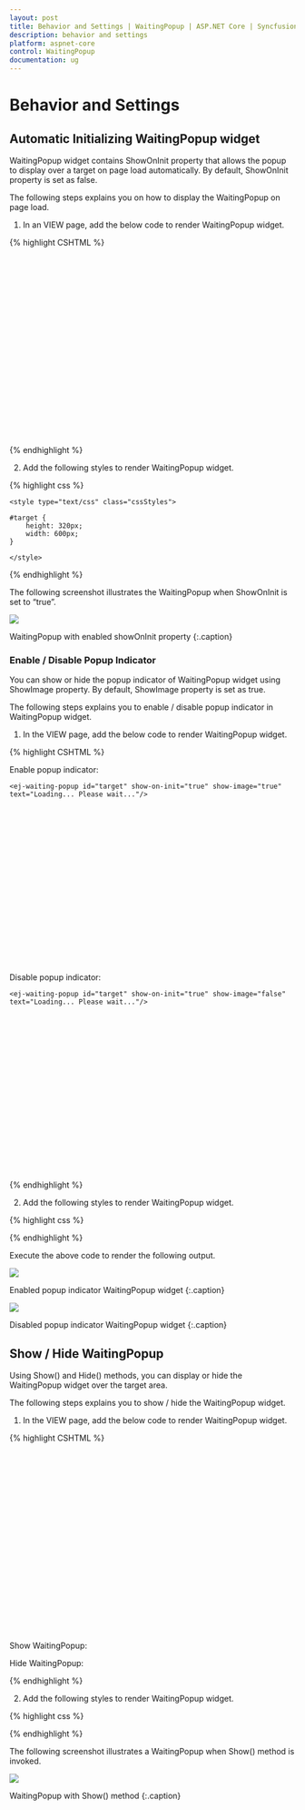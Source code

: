```yaml
---
layout: post
title: Behavior and Settings | WaitingPopup | ASP.NET Core | Syncfusion
description: behavior and settings
platform: aspnet-core
control: WaitingPopup
documentation: ug
---
```


# Behavior and Settings

## Automatic Initializing WaitingPopup widget

WaitingPopup widget contains ShowOnInit property that allows the popup to display over a target on page load automatically. By default, ShowOnInit property is set as false.

The following steps explains you on how to display the WaitingPopup on page load.

1. In an VIEW page, add the below code to render WaitingPopup widget.

{% highlight CSHTML %}
    
<div id="target">
	<ej-waiting-popup id="target" show-on-init="true" />
</div>

{% endhighlight %}
   
2. Add the following styles to render WaitingPopup widget.

{% highlight css %}

	<style type="text/css" class="cssStyles">

    #target {
        height: 320px;
        width: 600px;
    }

	</style>

{% endhighlight %}
   
The following screenshot illustrates the WaitingPopup when ShowOnInit is set to “true”.

![](Behavior-and-Settings_images/Behavior-and-Settings_img1.png)

WaitingPopup with enabled showOnInit property
{:.caption}

### Enable / Disable Popup Indicator

You can show or hide the popup indicator of WaitingPopup widget using ShowImage property. By default, ShowImage property is set as true.

The following steps explains you to enable / disable popup indicator in WaitingPopup widget.

1. In the VIEW page, add the below code to render WaitingPopup widget.

{% highlight CSHTML %}

Enable popup indicator:

<div id="target">
	
	<ej-waiting-popup id="target" show-on-init="true" show-image="true" text="Loading... Please wait..."/>

</div>

Disable popup indicator:

<div id="target">
	
	<ej-waiting-popup id="target" show-on-init="true" show-image="false" text="Loading... Please wait..."/>

</div>

{% endhighlight %}   

2. Add the following styles to render WaitingPopup widget.

{% highlight css %}

<style type="text/css" class="cssStyles">

#target {
	height: 320px;
	width: 600px;
}

</style>

{% endhighlight %}
   
Execute the above code to render the following output.

![](Behavior-and-Settings_images/Behavior-and-Settings_img2.png)

Enabled popup indicator WaitingPopup widget
{:.caption}

![](Behavior-and-Settings_images/Behavior-and-Settings_img3.png)

Disabled popup indicator WaitingPopup widget
{:.caption}

## Show / Hide WaitingPopup

Using Show() and Hide() methods, you can display or hide the WaitingPopup widget over the target area.

The following steps explains you to show / hide the WaitingPopup widget.

1. In the VIEW page, add the below code to render WaitingPopup widget.

{% highlight CSHTML %}

<div id="target">        
    <ej-waiting-popup id="target" show-on-init="true" /> 
</div>
	
Show WaitingPopup:

<script type="text/javascript"> 
var popUpObj;   
$(function () {
	$("#target").ejWaitingPopup();
	popUpObj = $("#target").data("ejWaitingPopup");
	popUpObj.show();  
});
</script>

Hide WaitingPopup:

<script type="text/javascript"> 
var popUpObj   
$(function () {  
	$("#target").ejWaitingPopup();
	popUpObj = $("#target").data("ejWaitingPopup"); 
	popUpObj.hide(); 
});
</script>

{% endhighlight %}   
   
2. Add the following styles to render WaitingPopup widget.

{% highlight css %}

<style type="text/css" class="cssStyles">

#target {
	height: 320px;
	width: 600px;
}

</style>

{% endhighlight %}

The following screenshot illustrates a WaitingPopup when Show() method is invoked.

![](Behavior-and-Settings_images/Behavior-and-Settings_img4.png)

WaitingPopup with Show() method
{:.caption}